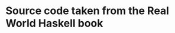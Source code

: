 Source code taken from the Real World Haskell book
==================================================



